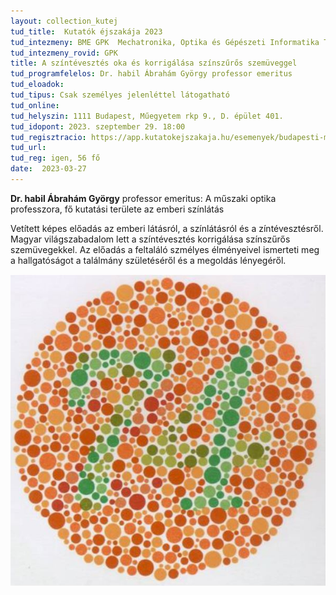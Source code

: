 ```yaml
---
layout: collection_kutej
tud_title:  Kutatók éjszakája 2023
tud_intezmeny: BME GPK  Mechatronika, Optika és Gépészeti Informatika Tanszék
tud_intezmeny_rovid: GPK
title: A színtévesztés oka és korrigálása színszűrős szemüveggel
tud_programfelelos: Dr. habil Ábrahám György professor emeritus
tud_eloadok: 
tud_tipus: Csak személyes jelenléttel látogatható
tud_online: 
tud_helyszin: 1111 Budapest, Műegyetem rkp 9., D. épület 401.
tud_idopont: 2023. szeptember 29. 18:00
tud_regisztracio: https://app.kutatokejszakaja.hu/esemenyek/budapesti-muszaki-es-gazdasagtudomanyi-egyetem/a-szintevesztes-oka-es-korrigalasa-szinszuros-szemuveggel-1
tud_url: 
tud_reg: igen, 56 fő
date:  2023-03-27
---
```


**Dr. habil Ábrahám György** professor emeritus: A műszaki optika professzora, fő kutatási területe az emberi színlátás 

Vetített képes előadás az emberi látásról, a színlátásról és a zíntévesztésről. Magyar világszabadalom lett a színtévesztés korrigálása színszűrős szemüvegekkel. Az előadás a feltaláló szmélyes élményeivel ismerteti meg a hallgatóságot a találmány születéséről és a megoldás lényegéről.

![A színtévesztés oka és korrigálása színszűrős szemüveggel](../2023/images/a-szintevesztes-oka-es-korrigalasa-szinszuros-szemuveggel.JPG)
